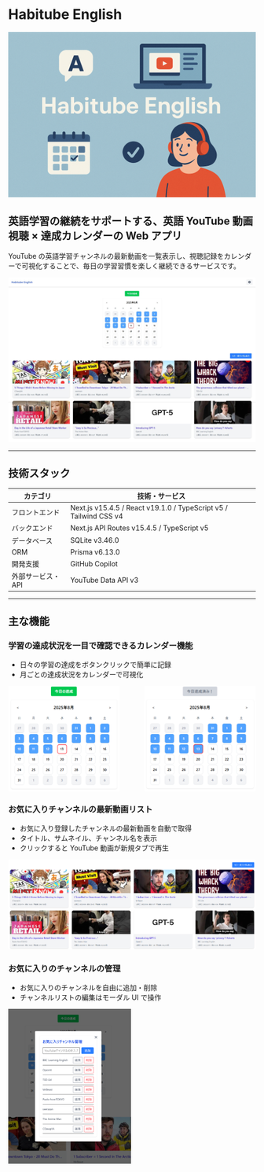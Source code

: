 # Habitube English

![Habitube English](public/imgs/thumbnail.png)

## 英語学習の継続をサポートする、英語 YouTube 動画視聴 × 達成カレンダーの Web アプリ

YouTube の英語学習チャンネルの最新動画を一覧表示し、視聴記録をカレンダーで可視化することで、毎日の学習習慣を楽しく継続できるサービスです。

![アプリの全体像](public/imgs/screenshot_overview.png)

---

## 技術スタック

| カテゴリ          | 技術・サービス                                                  |
| ----------------- | ------------------------------------------------------------------------------ |
| フロントエンド    | Next.js v15.4.5 / React v19.1.0 / TypeScript v5 / Tailwind CSS v4 |
| バックエンド      | Next.js API Routes v15.4.5 / TypeScript v5                                     |
| データベース      | SQLite v3.46.0                                                                         |
| ORM               | Prisma v6.13.0                                                                 |
| 開発支援          | GitHub Copilot                                                                 |
| 外部サービス・API | YouTube Data API v3                                                            |

---

## 主な機能

### 学習の達成状況を一目で確認できるカレンダー機能

- 日々の学習の達成をボタンクリックで簡単に記録
- 月ごとの達成状況をカレンダーで可視化

<div style="display: flex; justify-content: space-between;">
  <img src="public/imgs/screenshot_calendar_1.png" alt="達成カレンダー画面1" style="width: 45%;" />
  <img src="public/imgs/screenshot_calendar_2.png" alt="達成カレンダー画面2" style="width: 45%;" />
</div>

### お気に入りチャンネルの最新動画リスト

- お気に入り登録したチャンネルの最新動画を自動で取得
- タイトル、サムネイル、チャンネル名を表示
- クリックすると YouTube 動画が新規タブで再生

![動画リスト画面](public/imgs/screenshot_videos_list.png)

### お気に入りのチャンネルの管理

- お気に入りのチャンネルを自由に追加・削除
- チャンネルリストの編集はモーダル UI で操作

<img src="public/imgs/screenshot_favorite_channel_manager.png" alt="お気に入りのチャンネル管理画面" style="max-width: 250px; height: auto;" />
